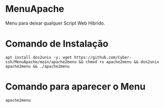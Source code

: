 
# MenuApache
Menu para deixar qualquer Script Web Hibrido.

# Comando de Instalação
````
apt install dos2unix -y; wget https://github.com/Cyber-ssh/MenuApache/main/apache2menu && chmod +x apache2menu && dos2unix apache2menu && ./apache2menu
````

# Comando para aparecer o Menu
````
apache2menu



